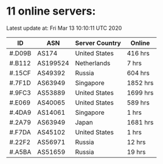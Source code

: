 # 11 online servers:

Latest update at: Fri Mar 13 10:10:11 UTC 2020

| ID | ASN | Server Country | Online |
| -- | --- | -------------- | ------ |
| #.D09B | AS174 | United States | 416 hrs |
| #.B112 | AS199524 | Netherlands | 7 hrs |
| #.15CF | AS49392 | Russia | 604 hrs |
| #.7F1D | AS63949 | Singapore | 1852 hrs |
| #.9FC3 | AS53889 | United States | 1699 hrs |
| #.E069 | AS40065 | United States | 589 hrs |
| #.4DA9 | AS14061 | Singapore | 1 hrs |
| #.2A79 | AS63949 | Japan | 1681 hrs |
| #.F7DA | AS45102 | United States | 1 hrs |
| #.22F2 | AS56971 | Russia | 12 hrs |
| #.A5BA | AS51659 | Russia | 19 hrs |

